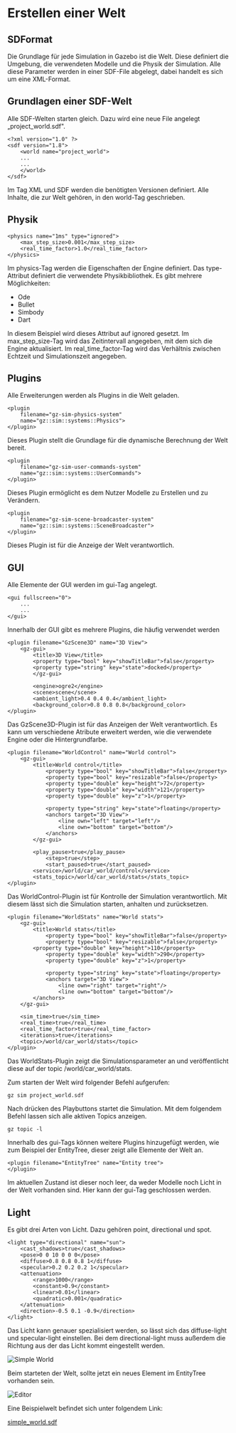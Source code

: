 # Erstellen einer Welt

## SDFormat

Die Grundlage für jede Simulation in Gazebo ist die Welt. Diese definiert die Umgebung, die verwendeten Modelle und die Physik der Simulation. Alle diese Parameter werden in einer SDF-File abgelegt, dabei handelt es sich um eine XML-Format.

## Grundlagen einer SDF-Welt

Alle SDF-Welten starten gleich. Dazu wird eine neue File angelegt „project_world.sdf".
```
<?xml version="1.0" ?>
<sdf version="1.8">
    <world name="project_world">
    ...
    ...
    </world>
</sdf>
```

Im Tag XML und SDF werden die benötigten Versionen definiert. Alle Inhalte, die zur Welt gehören, in den world-Tag geschrieben.

## Physik
```
<physics name="1ms" type="ignored">
    <max_step_size>0.001</max_step_size>
    <real_time_factor>1.0</real_time_factor>
</physics>
```

Im physics-Tag werden die Eigenschaften der Engine definiert. Das type-Attribut definiert die verwendete Physikbibliothek. Es gibt mehrere Möglichkeiten:

- Ode
- Bullet
- Simbody
- Dart

In diesem Beispiel wird dieses Attribut auf ignored gesetzt. Im max_step_size-Tag wird das Zeitintervall angegeben, mit dem sich die Engine aktualisiert. Im real_time_factor-Tag wird das Verhältnis zwischen Echtzeit und Simulationszeit angegeben.

## Plugins

Alle Erweiterungen werden als Plugins in die Welt geladen.
```
<plugin
    filename="gz-sim-physics-system"
    name="gz::sim::systems::Physics">
</plugin>
```

Dieses Plugin stellt die Grundlage für die dynamische Berechnung der Welt bereit.
```
<plugin
    filename="gz-sim-user-commands-system"
    name="gz::sim::systems::UserCommands">
</plugin>
```

Dieses Plugin ermöglicht es dem Nutzer Modelle zu Erstellen und zu Verändern.
```
<plugin
    filename="gz-sim-scene-broadcaster-system"
    name="gz::sim::systems::SceneBroadcaster">
</plugin>
```

Dieses Plugin ist für die Anzeige der Welt verantwortlich.

## GUI

Alle Elemente der GUI werden im gui-Tag angelegt.

```
<gui fullscreen="0">
    ...
    ...
</gui>
```


Innerhalb der GUI gibt es mehrere Plugins, die häufig verwendet werden

```
<plugin filename="GzScene3D" name="3D View">
  	<gz-gui>
        <title>3D View</title>
        <property type="bool" key="showTitleBar">false</property>
        <property type="string" key="state">docked</property>
        </gz-gui>

        <engine>ogre2</engine>
        <scene>scene</scene>
        <ambient_light>0.4 0.4 0.4</ambient_light>
        <background_color>0.8 0.8 0.8</background_color>
</plugin>
```

Das GzScene3D-Plugin ist für das Anzeigen der Welt verantwortlich. Es kann um verschiedene Atribute erweitert werden, wie die verwendete Engine oder die Hintergrundfarbe.

```
<plugin filename="WorldControl" name="World control">
  	<gz-gui>
        <title>World control</title>
            <property type="bool" key="showTitleBar">false</property>
            <property type="bool" key="resizable">false</property>
            <property type="double" key="height">72</property>
            <property type="double" key="width">121</property>
            <property type="double" key="z">1</property>

            <property type="string" key="state">floating</property>
            <anchors target="3D View">
                <line own="left" target="left"/>
                <line own="bottom" target="bottom"/>
            </anchors>
      	</gz-gui>

       	<play_pause>true</play_pause>
        	<step>true</step>
        	<start_paused>true</start_paused>
       	<service>/world/car_world/control</service>
      	<stats_topic>/world/car_world/stats</stats_topic>
</plugin>
```

Das WorldControl-Plugin ist für Kontrolle der Simulation verantwortlich. Mit diesem lässt sich die Simulation starten, anhalten und zurücksetzen.

```
<plugin filename="WorldStats" name="World stats">
    <gz-gui>
        <title>World stats</title>
            <property type="bool" key="showTitleBar">false</property>
            <property type="bool" key="resizable">false</property>
        <property type="double" key="height">110</property>
            <property type="double" key="width">290</property>
            <property type="double" key="z">1</property>

            <property type="string" key="state">floating</property>
            <anchors target="3D View">
                <line own="right" target="right"/>
                <line own="bottom" target="bottom"/>
        </anchors>
    </gz-gui>

    <sim_time>true</sim_time>
  	<real_time>true</real_time>
    <real_time_factor>true</real_time_factor>
  	<iterations>true</iterations>
   	<topic>/world/car_world/stats</topic>
</plugin>

```

Das WorldStats-Plugin zeigt die Simulationsparameter an und veröffentlicht diese auf der topic /world/car_world/stats.

Zum starten der Welt wird folgender Befehl aufgerufen:

```
gz sim project_world.sdf
```

Nach drücken des Playbuttons startet die Simulation. Mit dem folgendem Befehl lassen sich alle aktiven Topics anzeigen.

```
gz topic -l
```

Innerhalb des gui-Tags können weitere Plugins hinzugefügt werden, wie zum Beispiel der EntityTree, dieser zeigt alle Elemente der Welt an.

```
<plugin filename="EntityTree" name="Entity tree">
</plugin>
```

Im aktuellen Zustand ist dieser noch leer, da weder Modelle noch Licht in der Welt vorhanden sind. Hier kann der gui-Tag geschlossen werden.

## Light

Es gibt drei Arten von Licht. Dazu gehören point, directional und spot.

```
<light type="directional" name="sun">
    <cast_shadows>true</cast_shadows>
    <pose>0 0 10 0 0 0</pose>
    <diffuse>0.8 0.8 0.8 1</diffuse>
    <specular>0.2 0.2 0.2 1</specular>
    <attenuation>
        <range>1000</range>
        <constant>0.9</constant>
        <linear>0.01</linear>
        <quadratic>0.001</quadratic>
    </attenuation>
    <direction>-0.5 0.1 -0.9</direction>
</light>
```


Das Licht kann genauer spezialisiert werden, so lässt sich das diffuse-light und specular-light einstellen. Bei dem directional-light muss außerdem die Richtung aus der das Licht kommt eingestellt werden.

![Simple World](Images/SimpleWorld.png)

Beim starteten der Welt, sollte jetzt ein neues Element im EntityTree vorhanden sein.

![Editor](Images/editor_editor.png)

Eine Beispielwelt befindet sich unter folgendem Link:

[simple_world.sdf](../demo_worlds/simple_world.sdf)